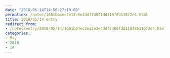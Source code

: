 ```yaml
---
date: "2018-05-14T14:56:27+10:00"
permalink: /notes/1601bb4ec2e13e3e4ddf7402fdd119f8b116f2e4.html
title: 2018/05/14 entry
redirect_from:
- /notes/entry/2018/05/14/1601bb4ec2e13e3e4ddf7402fdd119f8b116f2e4.html
categories:
- May
- 2018
- 14
---
```

